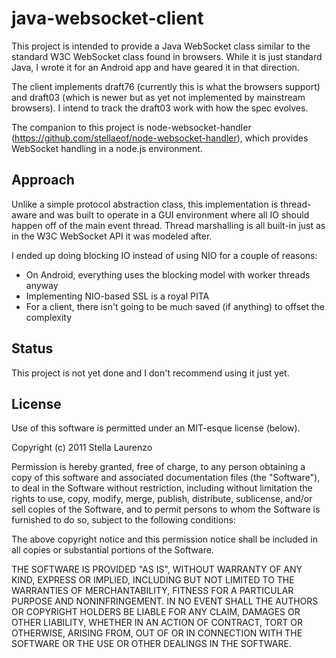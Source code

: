 java-websocket-client
=====================
This project is intended to provide a Java WebSocket class similar to the standard W3C WebSocket class found
in browsers.  While it is just standard Java, I wrote it for an Android app and have geared it in that
direction.

The client implements draft76 (currently this is what the browsers support) and draft03 (which is newer
but as yet not implemented by mainstream browsers).  I intend to track the draft03 work with how the spec
evolves.

The companion to this project is node-websocket-handler (https://github.com/stellaeof/node-websocket-handler), which
provides WebSocket handling in a node.js environment.

Approach
--------
Unlike a simple protocol abstraction class, this implementation is thread-aware and was built to operate in a GUI
environment where all IO should happen off of the main event thread.  Thread marshalling is all built-in just as
in the W3C WebSocket API it was modeled after.

I ended up doing blocking IO instead of using NIO for a couple of reasons:

* On Android, everything uses the blocking model with worker threads anyway
* Implementing NIO-based SSL is a royal PITA
* For a client, there isn't going to be much saved (if anything) to offset the complexity

Status
------
This project is not yet done and I don't recommend using it just yet.

License
-------
Use of this software is permitted under an MIT-esque license (below).

Copyright (c) 2011 Stella Laurenzo

Permission is hereby granted, free of charge, to any person obtaining a copy
of this software and associated documentation files (the "Software"), to deal
in the Software without restriction, including without limitation the rights
to use, copy, modify, merge, publish, distribute, sublicense, and/or sell
copies of the Software, and to permit persons to whom the Software is
furnished to do so, subject to the following conditions:

The above copyright notice and this permission notice shall be included in
all copies or substantial portions of the Software.

THE SOFTWARE IS PROVIDED "AS IS", WITHOUT WARRANTY OF ANY KIND, EXPRESS OR
IMPLIED, INCLUDING BUT NOT LIMITED TO THE WARRANTIES OF MERCHANTABILITY,
FITNESS FOR A PARTICULAR PURPOSE AND NONINFRINGEMENT. IN NO EVENT SHALL THE
AUTHORS OR COPYRIGHT HOLDERS BE LIABLE FOR ANY CLAIM, DAMAGES OR OTHER
LIABILITY, WHETHER IN AN ACTION OF CONTRACT, TORT OR OTHERWISE, ARISING FROM,
OUT OF OR IN CONNECTION WITH THE SOFTWARE OR THE USE OR OTHER DEALINGS IN
THE SOFTWARE.
